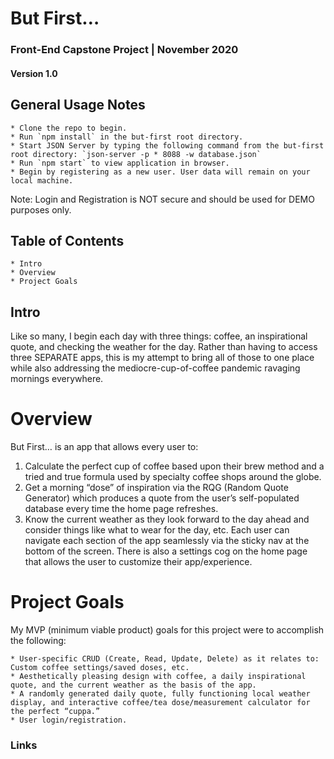 # But First…
### Front-End Capstone Project | November 2020 
#### Version 1.0

## General Usage Notes
```
* Clone the repo to begin.
* Run `npm install` in the but-first root directory.
* Start JSON Server by typing the following command from the but-first root directory: `json-server -p * 8088 -w database.json`
* Run `npm start` to view application in browser.
* Begin by registering as a new user. User data will remain on your local machine.
```

Note: Login and Registration is NOT secure and should be used for DEMO purposes only.

## Table of Contents
```
* Intro
* Overview
* Project Goals
```
## Intro
Like so many, I begin each day with three things: coffee, an inspirational quote, and checking the weather for the day.  Rather than having to access three SEPARATE apps, this is my attempt to bring all of those to one place while also addressing the mediocre-cup-of-coffee pandemic ravaging mornings everywhere.

# Overview
But First… is an app that allows every user to:
1.	Calculate the perfect cup of coffee based upon their brew method and a tried and true formula used by specialty coffee shops around the globe.
2.	Get a morning “dose” of inspiration via the RQG (Random Quote Generator) which produces a quote from the user’s self-populated database every time the home page refreshes.
3.	Know the current weather as they look forward to the day ahead and consider things like what to wear for the day, etc.
Each user can navigate each section of the app seamlessly via the sticky nav at the bottom of the screen.  There is also a settings cog on the home page that allows the user to customize their app/experience.

# Project Goals
My MVP (minimum viable product) goals for this project were to accomplish the following:
```
* User-specific CRUD (Create, Read, Update, Delete) as it relates to: Custom coffee settings/saved doses, etc. 
* Aesthetically pleasing design with coffee, a daily inspirational quote, and the current weather as the basis of the app.
* A randomly generated daily quote, fully functioning local weather display, and interactive coffee/tea dose/measurement calculator for the perfect “cuppa.”
* User login/registration.
```


### Links

